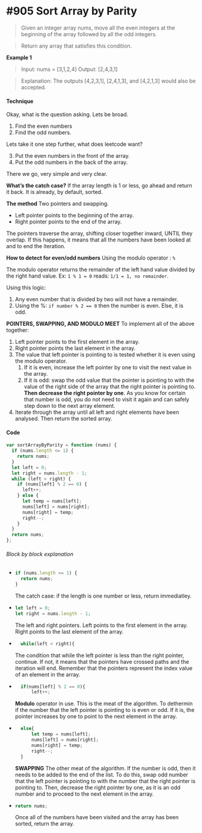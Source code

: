 # #905 Sort Array by Parity

> Given an integer array nums, move all the even integers at the beginning of the array followed by all the odd integers.

> Return any array that satisfies this condition.

**Example 1**

> Input: nums = [3,1,2,4]
> Output: [2,4,3,1]

> Explanation: The outputs [4,2,3,1], [2,4,1,3], and [4,2,1,3] would also be accepted.

#### Technique

Okay, what is the question asking. Lets be broad.

1. Find the even numbers
2. Find the odd numbers.

Lets take it one step further, what does leetcode want?

3. Put the even numbers in the front of the array.
4. Put the odd numbers in the back of the array.

There we go, very simple and very clear.

**What’s the catch case?**
If the array length is 1 or less, go ahead and return it back. It is already, by default, sorted.

**The method**
Two pointers and swapping.

- Left pointer points to the beginning of the array.
- Right pointer points to the end of the array.

The pointers traverse the array, shifting closer together inward, UNTIL they overlap. If this happens, it means that all the numbers have been looked at and to end the iteration.

**How to detect for even/odd numbers**
Using the modulo operator : `%`

The modulo operator returns the remainder of the left hand value divided by the right hand value. Ex: `1 % 1 = 0` reads: `1/1 = 1, no remainder`.

Using this logic:

1. Any even number that is divided by two will not have a remainder.
2. Using the %: `if number % 2 == 0` then the number is even. Else, it is odd.

**POINTERS, SWAPPING, AND MODULO MEET**
To implement all of the above together:

1. Left pointer points to the first element in the array.
2. Right pointer points the last element in the array.
3. The value that left pointer is pointing to is tested whether it is even using the modulo operator.
   1. If it is even, increase the left pointer by one to visit the next value in the array.
   2. If it is odd: swap the odd value that the pointer is pointing to with the value of the right side of the array that the right pointer is pointing to. **Then decrease the right pointer by one**. As you know for certain that number is odd, you do not need to visit it again and can safely step down to the next array element.
4. Iterate through the array until all left and right elements have been analysed. Then return the sorted array.

#### Code

```javascript
var sortArrayByParity = function (nums) {
  if (nums.length <= 1) {
    return nums;
  }
  let left = 0;
  let right = nums.length - 1;
  while (left < right) {
    if (nums[left] % 2 == 0) {
      left++;
    } else {
      let temp = nums[left];
      nums[left] = nums[right];
      nums[right] = temp;
      right--;
    }
  }
  return nums;
};
```

###### Block by block explanation

- ```javascript
  if (nums.length <= 1) {
    return nums;
  }
  ```
  The catch case: if the length is one number or less, return immediatley.
- ```javascript
  let left = 0;
  let right = nums.length - 1;
  ```
  The left and right pointers. Left points to the first element in the array. Right points to the last element of the array.
- ```javascript
    while(left < right){
  ```
  The condition that while the left pointer is less than the right pointer, continue. If not, it means that the pointers have crossed paths and the iteration will end. Remember that the pointers represent the index value of an element in the array.
- ```javascript
    if(nums[left] % 2 == 0){
        left++;
  ```

  **Modulo** operator in use. This is the meat of the algorithm. To dethermin if the number that the left pointer is pointing to is even or odd. If it is, the pointer increases by one to point to the next element in the array.

- ```javascript
    else{
        let temp = nums[left];
        nums[left] = nums[right];
        nums[right] = temp;
        right--;
    }
  ```
  **SWAPPING** The other meat of the algorithm. If the number is odd, then it needs to be added to the end of the list. To do this, swap odd number that the left pointer is pointing to with the number that the right pointer is pointing to.
  Then, decrease the right pointer by one, as it is an odd number and to proceed to the next element in the array.
- ```javascript
  return nums;
  ```
  Once all of the numbers have been visited and the array has been sorted, return the array.
